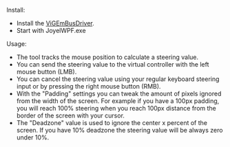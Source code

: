 Install:
- Install the [ViGEmBusDriver](https://vigembusdriver.com/).
- Start with JoyelWPF.exe

Usage:
- The tool tracks the mouse position to calculate a steering value.
- You can send the steering value to the virtual controller with the left mouse button (LMB).
- You can cancel the steering value using your regular keyboard steering input or by pressing the right mouse button (RMB).
- With the "Padding" settings you can tweak the amount of pixels ignored from the width of the screen. For example if you have a 100px padding, you will reach 100% steering when you reach 100px distance from the border of the screen with your cursor.
- The "Deadzone" value is used to ignore the center x percent of the screen. If you have 10% deadzone the steering value will be always zero under 10%.
